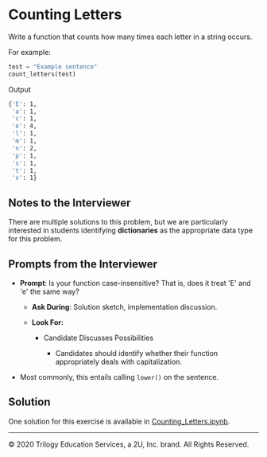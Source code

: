 # Counting Letters

Write a function that counts how many times each letter in a string occurs.

For example:

```python
test = "Example sentence"
count_letters(test)
```

Output

```sh
{'E': 1,
 'a': 1,
 'c': 1,
 'e': 4,
 'l': 1,
 'm': 1,
 'n': 2,
 'p': 1,
 's': 1,
 't': 1,
 'x': 1}
```

## Notes to the Interviewer

There are multiple solutions to this problem, but we are particularly interested in students identifying **dictionaries** as the appropriate data type for this problem.

## Prompts from the Interviewer

* **Prompt**: Is your function case-insensitive? That is, does it treat 'E' and 'e' the same way?

  * **Ask During**: Solution sketch, implementation discussion.

  * **Look For:**

    * Candidate Discusses Possibilities

      * Candidates should identify whether their function appropriately deals with capitalization.

* Most commonly, this entails calling `lower()` on the sentence.

## Solution

One solution for this exercise is available in [Counting_Letters.ipynb](Solved/Counting_Letters.ipynb).

---

© 2020 Trilogy Education Services, a 2U, Inc. brand. All Rights Reserved.
